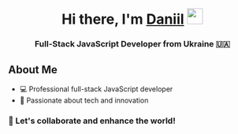 <h1 align="center">Hi there, I'm <a href="https://github.com/YarmolenkoD" target="_blank">Daniil</a> 
<img src="https://github.com/blackcater/blackcater/raw/main/images/Hi.gif" height="32"/></h1>
<h3 align="center">Full-Stack JavaScript Developer from Ukraine 🇺🇦</h3>

## About Me

- 💻 Professional full-stack JavaScript developer
- 🧠 Passionate about tech and innovation

### 🤝 Let's collaborate and enhance the world!
